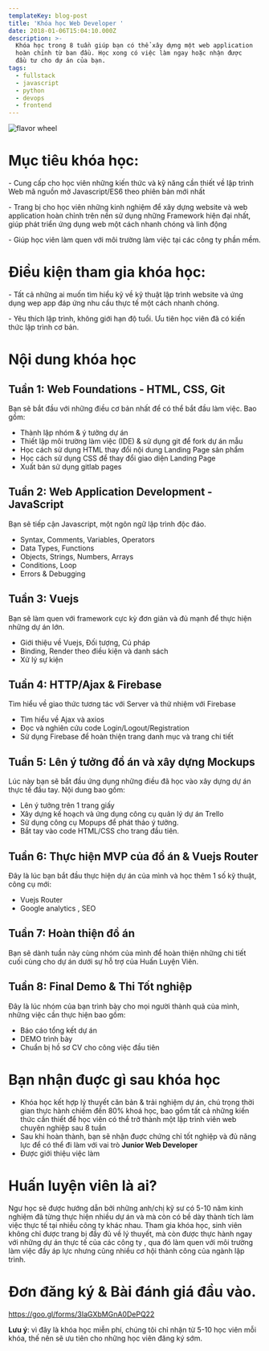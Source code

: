 ```yaml
---
templateKey: blog-post
title: 'Khóa học Web Developer '
date: 2018-01-06T15:04:10.000Z
description: >-
  Khóa học trong 8 tuần giúp bạn có thể xây dựng một web application
  hoàn chỉnh từ ban đầu. Học xong có việc làm ngay hoặc nhận được
  đầu tư cho dự án của bạn. 
tags:
  - fullstack
  - javascript
  - python
  - devops
  - frontend
---
```

![flavor wheel](/img/0_hiclyadnsiyt0odu.jpg)

# Mục tiêu khóa học:

\- Cung cấp cho học viên những kiến thức và  kỹ năng cần thiết về lập trình Web mã nguồn mở Javascript/ES6  theo phiên bản mới nhất

\-  Trang bị cho học viên những kinh nghiệm để xây dựng website và web application  hoàn chỉnh trên nền sử dụng những Framework hiện đại nhất, giúp phát triển ứng dụng web một cách nhanh chóng và linh động

\- Giúp học viên làm quen với môi trường làm việc tại các công ty phần mềm.

# Điều kiện tham gia khóa học:

\- Tất cả những ai muốn tìm hiểu kỹ về kỹ thuật lập trình website và ứng dụng wep app  đáp ứng nhu cầu thực tế một cách nhanh chóng. 

\- Yêu thích lập trình, không giới hạn độ tuổi. Ưu tiên học viên đã có kiến thức lập trình cơ bản. 

# Nội dung khóa học

## Tuần 1: Web Foundations - HTML, CSS, Git

Bạn sẽ bắt đầu với những điều cơ bản nhất để có thể bắt đầu làm việc.  Bao gồm:

* Thành lập nhóm & ý tưởng dự án 
* Thiết lập môi trường làm việc (IDE) & sử dụng git để fork dự án mẫu 
* Học cách sử dụng HTML thay đổi nội dung Landing Page sản phẩm
* Học cách sử dụng CSS để thay đổi giao diện Landing Page
* Xuất bản sử dụng gitlab pages 

## Tuần 2: Web Application Development - JavaScript

Bạn sẽ tiếp cận Javascript, một ngôn ngữ lập trình độc đáo. 

* Syntax, Comments, Variables, Operators 
* Data Types, Functions 
* Objects, Strings, Numbers, Arrays
* Conditions, Loop
* Errors & Debugging

## Tuần 3: Vuejs

Bạn sẽ làm quen với framework cực kỳ đơn giản và đủ mạnh để thực hiện những dự án lớn. 

* Giới thiệu về Vuejs, Đối tượng, Cú pháp
* Binding, Render theo điều kiện và danh sách 
* Xử lý sự kiện 

## Tuần 4: HTTP/Ajax & Firebase

Tìm hiểu về giao thức tương tác với Server và thử nhiệm với Firebase 

* Tìm hiểu về Ajax và axios 
* Đọc và nghiên cứu code Login/Logout/Registration
* Sử dụng Firebase để hoàn thiện trang danh mục và trang chi tiết 

## Tuần 5: Lên ý tưởng đồ án và xây dựng Mockups

Lúc này bạn sẽ bắt đầu ứng dụng những điều đã học vào xây dựng dự án thực tế đầu tay. Nội dung bao gồm:

* Lên ý tưởng trên 1 trang giấy
* Xây dựng kế hoạch và ứng dụng công cụ quản lý dự án Trello 
* Sử dụng công cụ Mopups để phát thảo ý tưởng. 
* Bắt tay vào code HTML/CSS cho trang đầu tiên. 

## Tuần 6: Thực hiện MVP của đồ án & Vuejs Router

Đây là lúc bạn bắt đầu thực hiện dự án của mình và học thêm 1 số kỹ thuật, công  cụ mới:

* Vuejs Router
* Google analytics , SEO 

## Tuần 7: Hoàn thiện đồ án

Bạn sẽ dành tuần này cùng nhóm của mình để hoàn thiện những chi tiết cuối cùng cho dự án dưới sự hỗ trợ của Huấn Luyện Viên. 

## Tuần 8: Final Demo & Thi Tốt nghiệp

Đây là lúc nhóm của bạn trình bày cho mọi người thành quả của mình, những việc cần thực hiện bao gồm:

* Báo cáo tổng kết dự án 
* DEMO trình bày
* Chuẩn bị hồ sơ CV cho công việc đầu tiên 

# Bạn nhận đuợc gì sau khóa học

* Khóa học kết hợp lý thuyết căn bản & trải nghiệm dự án, chú trọng thời gian thực hành chiếm đến 80% khoá học, bao gồm tất cả những kiến thức cần thiết để học viên có thể trở thành một lập trình viên web chuyên nghiệp sau 8 tuần
* Sau khi hoàn thành, bạn sẽ nhận đuợc chứng chỉ tốt nghiệp và đủ năng lực để có thể đi làm với vai trò **Junior Web Developer**
* Được giới thiệu việc làm   

# Huấn luyện viên là ai?

Ngư học sẽ được hướng dẫn bởi những anh/chị kỹ sư có 5-10 năm kinh nghiệm đã từng thực hiện nhiều dự án và mà còn có bề dày thành tích làm việc thực tế tại nhiều công ty khác nhau. Tham gia khóa học, sinh viên không chỉ được trang bị đầy đủ về lý thuyết, mà còn được thực hành ngay với những dự án thực tế của các công ty , qua đó làm quen với môi trường làm việc đầy áp lực nhưng cũng nhiều cơ hội thành công của ngành lập trình.

# Đơn đăng ký & Bài đánh giá đầu vào.

<https://goo.gl/forms/3IaGXbMGnA0DePQ22>

**Lưu ý**: vì đây là khóa học miễn phí, chúng tôi chỉ nhận từ 5-10 học viên mỗi khóa, thế nên sẽ ưu tiên cho những học viên đăng ký sớm.
